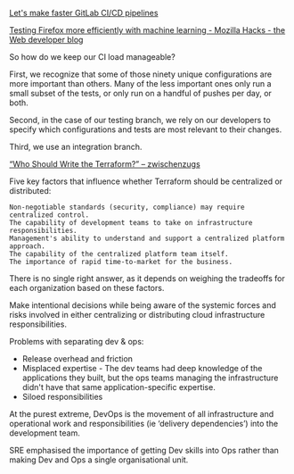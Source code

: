 [Let's make faster GitLab CI/CD pipelines](https://blog.nimbleways.com/let-s-make-faster-gitlab-ci-cd-pipelines/)

[Testing Firefox more efficiently with machine learning - Mozilla Hacks - the Web developer blog](https://hacks.mozilla.org/2020/07/testing-firefox-more-efficiently-with-machine-learning/)

So how do we keep our CI load manageable? 

First, we recognize that some of those ninety unique configurations are more important than others. Many of the less important ones only run a small subset of the tests, or only run on a handful of pushes per day, or both. 

Second, in the case of our testing branch, we rely on our developers to specify which configurations and tests are most relevant to their changes. 

Third, we use an integration branch.

[“Who Should Write the Terraform?” – zwischenzugs](https://zwischenzugs.com/2022/08/08/who-should-write-the-terraform/)

Five key factors that influence whether Terraform should be centralized or distributed:

    Non-negotiable standards (security, compliance) may require centralized control.
    The capability of development teams to take on infrastructure responsibilities.
    Management's ability to understand and support a centralized platform approach.
    The capability of the centralized platform team itself.
    The importance of rapid time-to-market for the business.

There is no single right answer, as it depends on weighing the tradeoffs for each organization based on these factors.

Make intentional decisions while being aware of the systemic forces and risks involved in either centralizing or distributing cloud infrastructure responsibilities.

Problems with separating dev & ops:

- Release overhead and friction
- Misplaced expertise - The dev teams had deep knowledge of the applications they built, but the ops teams managing the infrastructure didn't have that same application-specific expertise.
- Siloed responsibilities 

At the purest extreme, DevOps is the movement of all infrastructure and operational work and responsibilities (ie ‘delivery dependencies’) into the development team.

SRE emphasised the importance of getting Dev skills into Ops rather than making Dev and Ops a single organisational unit. 
